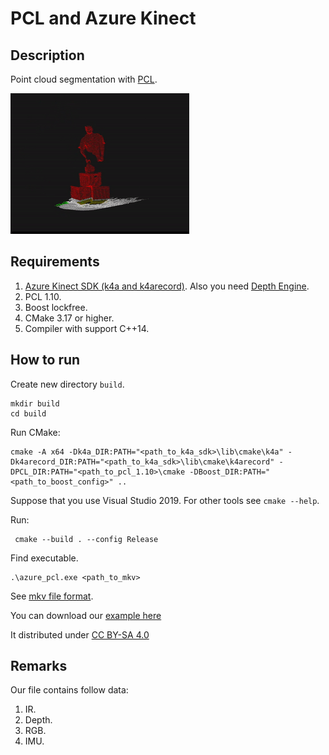 # PCL and Azure Kinect

## Description

Point cloud segmentation with [PCL](https://github.com/PointCloudLibrary/pcl).

![example](/img/pcl.gif)

## Requirements

1. [Azure Kinect SDK (k4a and k4arecord)](https://github.com/microsoft/Azure-Kinect-Sensor-SDK). Also you need [Depth Engine](https://github.com/microsoft/Azure-Kinect-Sensor-SDK/blob/develop/docs/depthengine.md).
2. PCL 1.10.
3. Boost lockfree.
3. CMake 3.17 or higher.
4. Compiler with support C++14.

## How to run

Create new directory `build`.

```
mkdir build
cd build
```

Run CMake:

```
cmake -A x64 -Dk4a_DIR:PATH="<path_to_k4a_sdk>\lib\cmake\k4a" -Dk4arecord_DIR:PATH="<path_to_k4a_sdk>\lib\cmake\k4arecord" -DPCL_DIR:PATH="<path_to_pcl_1.10>\cmake -DBoost_DIR:PATH="<path_to_boost_config>" ..
```

Suppose that you use Visual Studio 2019. For other tools see `cmake --help`.

Run:
```
 cmake --build . --config Release 
```

Find executable.

```
.\azure_pcl.exe <path_to_mkv>
```

See [mkv file format](https://docs.microsoft.com/en-us/azure/kinect-dk/record-file-format).

You can download our [example here ](https://drive.phygital.team/d/s/543553085484611131/FFlInsbUEhXWahWC47RYllmc1Ur17Tam-obYgStUWiwc_)

It distributed under [CC BY-SA 4.0](https://creativecommons.org/licenses/by-sa/4.0/legalcode)

## Remarks

Our file contains follow data:
1. IR.
2. Depth.
3. RGB.
4. IMU.

